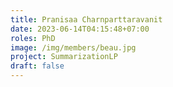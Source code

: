 ```yaml
---
title: Pranisaa Charnparttaravanit
date: 2023-06-14T04:15:48+07:00
roles: PhD
image: /img/members/beau.jpg
project: SummarizationLP
draft: false
---
```


